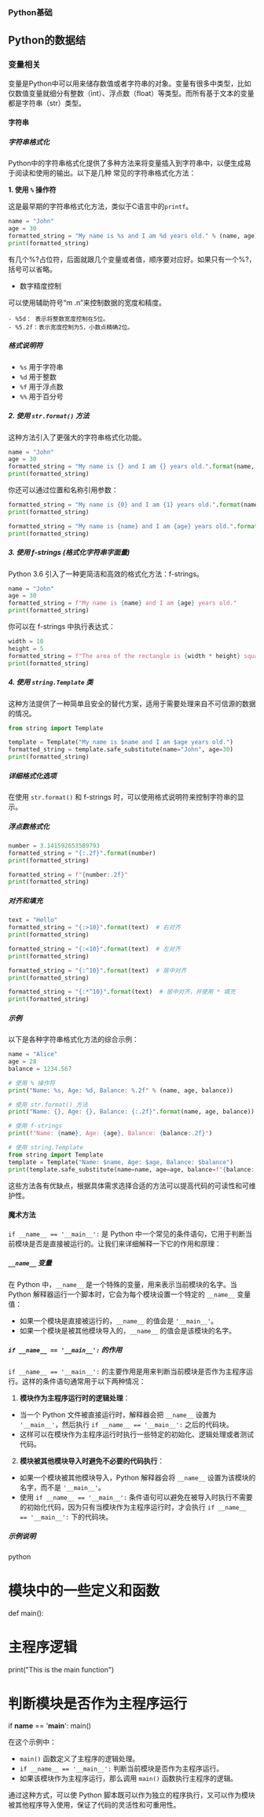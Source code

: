 ### Python基础

## Python的数据结      

### 变量相关

变量是Python中可以用来储存数值或者字符串的对象。变量有很多中类型，比如仅数值变量就细分有整数（int）、浮点数（float）等类型。而所有基于文本的变量都是字符串（str）类型。



#### 字符串

##### 字符串格式化

Python中的字符串格式化提供了多种方法来将变量插入到字符串中，以便生成易于阅读和使用的输出。以下是几种
常见的字符串格式化方法：

**1. 使用 `%` 操作符**

这是最早期的字符串格式化方法，类似于C语言中的`printf`。

```python
name = "John"
age = 30
formatted_string = "My name is %s and I am %d years old." % (name, age)
print(formatted_string)
```

有几个%?占位符，后面就跟几个变量或者值，顺序要对应好。如果只有一个%?，括号可以省略。

- 数字精度控制

 可以使用辅助符号“m .n”来控制数据的宽度和精度。

 	- %5d： 表示将整数宽度控制在5位。
 	- %5.2f：表示宽度控制为5，小数点精确2位。

##### 格式说明符

- `%s` 用于字符串
- `%d` 用于整数
- `%f` 用于浮点数
- `%%` 用于百分号

##### 2. 使用 `str.format()` 方法

这种方法引入了更强大的字符串格式化功能。

```python
name = "John"
age = 30
formatted_string = "My name is {} and I am {} years old.".format(name, age)
print(formatted_string)
```

你还可以通过位置和名称引用参数：

```python
formatted_string = "My name is {0} and I am {1} years old.".format(name, age)
print(formatted_string)

formatted_string = "My name is {name} and I am {age} years old.".format(name=name, age=age)
print(formatted_string)
```

##### 3. 使用 f-strings (格式化字符串字面量)

Python 3.6 引入了一种更简洁和高效的格式化方法：f-strings。

```python
name = "John"
age = 30
formatted_string = f"My name is {name} and I am {age} years old."
print(formatted_string)
```

你可以在 f-strings 中执行表达式：

```python
width = 10
height = 5
formatted_string = f"The area of the rectangle is {width * height} square units."
print(formatted_string)
```

##### 4. 使用 `string.Template` 类

这种方法提供了一种简单且安全的替代方案，适用于需要处理来自不可信源的数据的情况。

```python
from string import Template

template = Template("My name is $name and I am $age years old.")
formatted_string = template.safe_substitute(name="John", age=30)
print(formatted_string)
```

##### 详细格式化选项

在使用 `str.format()` 和 f-strings 时，可以使用格式说明符来控制字符串的显示。

##### 浮点数格式化

```python
number = 3.141592653589793
formatted_string = "{:.2f}".format(number)
print(formatted_string)

formatted_string = f"{number:.2f}"
print(formatted_string)
```

##### 对齐和填充

```python
text = "Hello"
formatted_string = "{:>10}".format(text)  # 右对齐
print(formatted_string)

formatted_string = "{:<10}".format(text)  # 左对齐
print(formatted_string)

formatted_string = "{:^10}".format(text)  # 居中对齐
print(formatted_string)

formatted_string = "{:*^10}".format(text)  # 居中对齐，并使用 * 填充
print(formatted_string)
```

##### 示例

以下是各种字符串格式化方法的综合示例：

```python
name = "Alice"
age = 28
balance = 1234.567

# 使用 % 操作符
print("Name: %s, Age: %d, Balance: %.2f" % (name, age, balance))

# 使用 str.format() 方法
print("Name: {}, Age: {}, Balance: {:.2f}".format(name, age, balance))

# 使用 f-strings
print(f"Name: {name}, Age: {age}, Balance: {balance:.2f}")

# 使用 string.Template
from string import Template
template = Template("Name: $name, Age: $age, Balance: $balance")
print(template.safe_substitute(name=name, age=age, balance=f"{balance:.2f}"))
```

这些方法各有优缺点，根据具体需求选择合适的方法可以提高代码的可读性和可维护性。

#### 魔术方法

`if __name__ == '__main__':` 是 Python 中一个常见的条件语句，它用于判断当前模块是否是直接被运行的。让我们来详细解释一下它的作用和原理：

##### `__name__` 变量

在 Python 中，`__name__` 是一个特殊的变量，用来表示当前模块的名字。当 Python 解释器运行一个脚本时，它会为每个模块设置一个特定的 `__name__` 变量值：

- 如果一个模块是直接被运行的，`__name__` 的值会是 `'__main__'`。
- 如果一个模块是被其他模块导入的，`__name__` 的值会是该模块的名字。

##### `if __name__ == '__main__':` 的作用

`if __name__ == '__main__':` 的主要作用是用来判断当前模块是否作为主程序运行。这样的条件语句通常用于以下两种情况：

1. **模块作为主程序运行时的逻辑处理**：
 - 当一个 Python 文件被直接运行时，解释器会把 `__name__` 设置为 `'__main__'`，然后执行 `if __name__ == '__main__':` 之后的代码块。
 - 这样可以在模块作为主程序运行时执行一些特定的初始化、逻辑处理或者测试代码。
2. **模块被其他模块导入时避免不必要的代码执行**：
 - 如果一个模块被其他模块导入，Python 解释器会将 `__name__` 设置为该模块的名字，而不是 `'__main__'`。
 - 使用 `if __name__ == '__main__':` 条件语句可以避免在被导入时执行不需要的初始化代码，因为只有当模块作为主程序运行时，才会执行 `if __name__ == '__main__':` 下的代码块。

##### 示例说明

 python
 # 模块中的一些定义和函数

 def main():
  # 主程序逻辑
  print("This is the main function")

 # 判断模块是否作为主程序运行
 if __name__ == '__main__':
  main()

在这个示例中：

- `main()` 函数定义了主程序的逻辑处理。
- `if __name__ == '__main__':` 判断当前模块是否作为主程序运行。
- 如果该模块作为主程序运行，那么调用 `main()` 函数执行主程序的逻辑。

通过这种方式，可以使 Python 脚本既可以作为独立的程序执行，又可以作为模块被其他程序导入使用，保证了代码的灵活性和可重用性。
